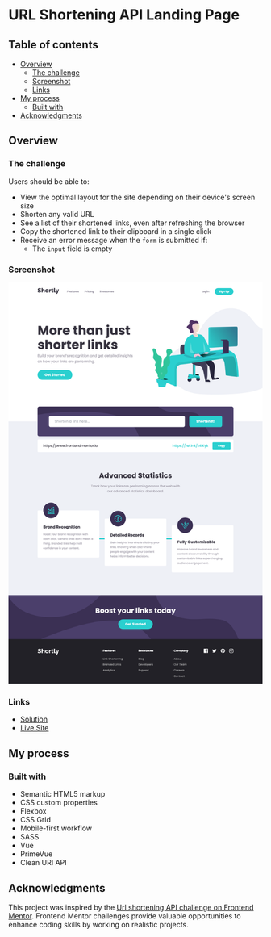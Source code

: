 # URL Shortening API Landing Page

## Table of contents

- [Overview](#overview)
  - [The challenge](#the-challenge)
  - [Screenshot](#screenshot)
  - [Links](#links)
- [My process](#my-process)
  - [Built with](#built-with)
- [Acknowledgments](#acknowledgments)

## Overview

### The challenge

Users should be able to:

- View the optimal layout for the site depending on their device's screen size
- Shorten any valid URL
- See a list of their shortened links, even after refreshing the browser
- Copy the shortened link to their clipboard in a single click
- Receive an error message when the `form` is submitted if:
  - The `input` field is empty

### Screenshot

![](./src/assets/img/screenshots/desktop-preview.png)

### Links

- [Solution](https://github.com/grenzk/shortly)
- [Live Site](https://your-live-site-url.com)

## My process

### Built with

- Semantic HTML5 markup
- CSS custom properties
- Flexbox
- CSS Grid
- Mobile-first workflow
- SASS
- Vue
- PrimeVue
- Clean URI API

## Acknowledgments

This project was inspired by the [Url shortening API challenge on Frontend Mentor](https://www.frontendmentor.io/challenges/url-shortening-api-landing-page-2ce3ob-G). Frontend Mentor challenges provide valuable opportunities to enhance coding skills by working on realistic projects.
